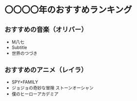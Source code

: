 # 〇〇〇〇年のおすすめランキング

## おすすめの音楽（オリバー）
 - M八七
 - Subtitle
 - 世界のつづき
 
## おすすめのアニメ（レイラ）
 - SPY×FAMILY
 - ジョジョの奇妙な冒険 ストーンオーシャン
 - 僕のヒーローアカデミア


